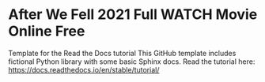 # After We Fell 2021 Full WATCH Movie Online Free
Template for the Read the Docs tutorial This GitHub template includes fictional Python library with some basic Sphinx docs.  Read the tutorial here:  https://docs.readthedocs.io/en/stable/tutorial/
